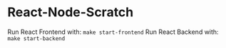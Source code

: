 # React-Node-Scratch

Run React Frontend with: `make start-frontend`
Run React Backend with: `make start-backend`
